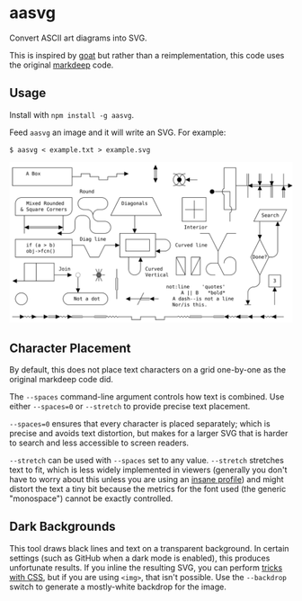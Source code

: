 # aasvg

Convert ASCII art diagrams into SVG.

This is inspired by [goat](https://github.com/blampe/goat) but rather than a
reimplementation, this code uses the original
[markdeep](https://casual-effects.com/markdeep/) code.

## Usage

Install with `npm install -g aasvg`.

Feed `aasvg` an image and it will write an SVG.  For example:

```
$ aasvg < example.txt > example.svg
```

<!-- generate this with the ~~backdrop option to avoid it looking terrible
     when shown on GitHub in dark mode -->
![example](./example.svg)

## Character Placement

By default, this does not place text characters on a grid one-by-one as the
original markdeep code did.

The `--spaces` command-line argument controls how text is combined.  Use either
`--spaces=0` or `--stretch` to provide precise text placement.

`--spaces=0`
ensures that every character is placed separately; which is precise and avoids
text distortion, but makes for a larger SVG that is harder to search and
less accessible to screen readers.

`--stretch` can be used with `--spaces` set to any value.  `--stretch` stretches
text to fit, which is less widely implemented in viewers (generally you don't
have to worry about this unless you are using an [insane
profile](https://datatracker.ietf.org/doc/html/rfc7996)) and might distort the
text a tiny bit because the metrics for the font used (the generic "monospace")
cannot be exactly controlled.

## Dark Backgrounds

This tool draws black lines and text on a transparent background.  In certain settings (such as GitHub when
a dark mode is enabled), this produces unfortunate results.  If you inline the
resulting SVG, you can perform [tricks with
CSS](https://github.com/martinthomson/i-d-template/blob/3c960b652a0708a291c01f186511fd0b39eeb8b4/v3.css#L982-L993),
but if you are using `<img>`, that isn't possible.  Use the `--backdrop`
switch to generate a mostly-white backdrop for the image.
